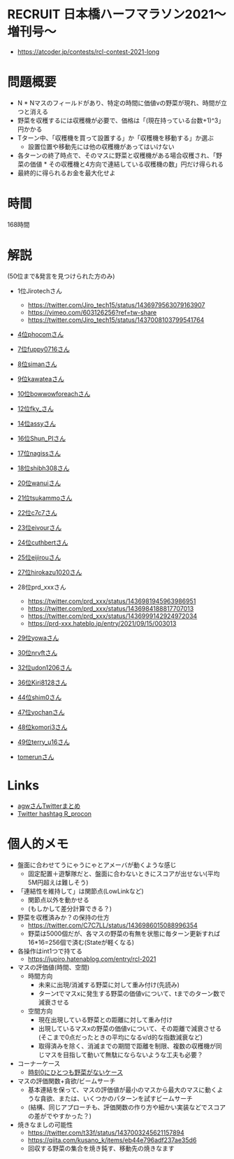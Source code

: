 # RECRUIT 日本橋ハーフマラソン2021～増刊号～
- https://atcoder.jp/contests/rcl-contest-2021-long

# 問題概要
- N * Nマスのフィールドがあり、特定の時間に価値vの野菜が現れ、時間が立つと消える
- 野菜を収穫するには収穫機が必要で、価格は「(現在持っている台数+1)^3」円かかる
- Tターン中、「収穫機を買って設置する」か「収穫機を移動する」か選ぶ
  - 設置位置や移動先には他の収穫機があってはいけない
- 各ターンの終了時点で、そのマスに野菜と収穫機がある場合収穫され、「野菜の価値 * その収穫機と4方向で連結している収穫機の数」円だけ得られる
- 最終的に得られるお金を最大化せよ

# 時間
168時間

# 解説
(50位まで&発言を見つけられた方のみ)

- 1位Jirotechさん
  - https://twitter.com/Jiro_tech15/status/1436979563079163907
  - https://vimeo.com/603126256?ref=tw-share
  - https://twitter.com/Jiro_tech15/status/1437008103799541764
- [4位phocomさん](https://twitter.com/_phocom/status/1436981894499880967)
- [7位fuppy0716さん](https://twitter.com/fuppy_kyopro/status/1436980675916144640)
- [8位simanさん](https://simanman.hatenablog.com/entry/2021/09/13/155633)
- [9位kawateaさん](https://twitter.com/kawatea03/status/1436978583197548546)
- [10位bowwowforeachさん](https://twitter.com/bowwowforeach/status/1436982453579616256)
- [12位fky_さん](https://twitter.com/fkyrz_0111/status/1436978724826537984)
- [14位assyさん](https://twitter.com/assy1028/status/1436979233373360132)
- [16位Shun_PIさん](https://twitter.com/Shun___PI/status/1437012665293889539)
- [17位nagissさん](https://twitter.com/lgeuwce/status/1436982098103992331)
- [18位shibh308さん](https://twitter.com/shibh308/status/1436979647992909824)
- [20位wanuiさん](https://twitter.com/gmeriaog/status/1437764559662505984)
- [21位tsukammoさん](https://twitter.com/tsukammo/status/1436983837645422599)
- [22位c7c7さん](https://twitter.com/C7C7LL/status/1436979425359237130)
- [23位eivourさん](https://twitter.com/contramundum2/status/1437000102975926273)
- [24位cuthbertさん](https://twitter.com/ethylene_66/status/1437009336308436995)
- [25位eijirouさん](https://twitter.com/eijirou_kyopro/status/1436980647457738755)
- [27位hirokazu1020さん](https://twitter.com/hirokazu1020/status/1436982503286317063)
- 28位prd_xxxさん
  - https://twitter.com/prd_xxx/status/1436981945963986951
  - https://twitter.com/prd_xxx/status/1436984188817707013
  - https://twitter.com/prd_xxx/status/1436999142924972034
  - https://prd-xxx.hateblo.jp/entry/2021/09/15/003013
- [29位yowaさん](https://twitter.com/yowa/status/1437071686537416706)
- [30位nrvftさん](https://twitter.com/nrvkpr/status/1436998757262893058)
- [32位udon1206さん](https://jupiro.hatenablog.com/entry/rcl-2021)
- [36位Kiri8128さん](https://twitter.com/kiri8128/status/1436980713140588549)
- [44位shim0さん](https://twitter.com/idolikeshishamo/status/1436981033778380801)
- [47位yochanさん](https://twitter.com/yochan_tech/status/1436978962723270659)
- [48位komori3さん](https://twitter.com/komora71_/status/1436983005382254596)
- [49位terry_u16さん](https://twitter.com/terry_u16/status/1436978268935127044)

- [tomerunさん](https://twitter.com/tomerun/status/1438163487205724166)

# Links
- [agwさんTwitterまとめ](https://togetter.com/li/1771914)
- [Twitter hashtag R_procon](https://twitter.com/hashtag/R_procon)



# 個人的メモ
- 盤面に合わせてうにゃうにゃとアメーバが動くような感じ
  - 固定配置＋遊撃隊だと、盤面に合わないときにスコアが出せない(平均5M円超えは難しそう)
- 「連結性を維持して」は関節点(LowLinkなど)
  - 関節点以外を動かせる
  - (もしかして差分計算できる？)
- 野菜を収穫済みか？の保持の仕方
  - https://twitter.com/C7C7LL/status/1436986015088996354
  - 野菜は5000個だが、各マスの野菜の有無を状態に毎ターン更新すれば16*16=256個で済む(Stateが軽くなる)
- 各操作はint1つで持てる
  - https://jupiro.hatenablog.com/entry/rcl-2021
- マスの評価値(時間、空間)
  - 時間方向
    - 未来に出現/消滅する野菜に対して重み付け(先読み)
    - ターンtでマスxに発生する野菜の価値vについて、tまでのターン数で減衰させる
  - 空間方向
    - 現在出現している野菜との距離に対して重み付け
    - 出現しているマスxの野菜の価値vについて、その距離で減衰させる(そこまで0点だったときの平均になるv/d的な指数減衰など)
    - 取得済みを除く、消滅までの期間で距離を制限、複数の収穫機が同じマスを目指して動いて無駄にならないような工夫も必要？
- コーナーケース
  - [時刻0にひとつも野菜がないケース](https://twitter.com/_phocom/status/1436978429010710528)
- マスの評価関数+貪欲/ビームサーチ
  - 基本連結を保って、マスの評価値が最小のマスから最大のマスに動くような貪欲、または、いくつかのパターンを試すビームサーチ
  - (結構、同じアプローチも、評価関数の作り方や細かい実装などでスコアの差がでやすかった？)
- 焼きなましの可能性
  - https://twitter.com/t33f/status/1437003245621157894
  - https://qiita.com/kusano_k/items/eb44e796adf237ae35d6
  - 回収する野菜の集合を焼き鈍す、移動先の焼きなます
